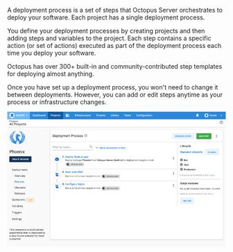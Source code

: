 A deployment process is a set of steps that Octopus Server orchestrates to deploy your software. Each project has a single deployment process.

You define your deployment processes by creating projects and then adding steps and variables to the project. Each step contains a specific action (or set of actions) executed as part of the deployment process each time you deploy your software.

Octopus has over 300+ built-in and community-contributed step templates for deploying almost anything.

Once you have set up a deployment process, you won't need to change it between deployments. However, you can add or edit steps anytime as your process or infrastructure changes.

![A simple deployment process in Octopus Deploy](/docs/shared-content/concepts/images/deployment-process.png)
